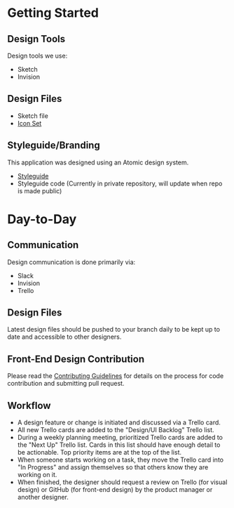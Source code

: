 # Getting Started

## Design Tools
Design tools we use:
* Sketch
* Invision

## Design Files
* Sketch file
* [Icon Set](https://www.emojione.com/developers/download?key=8YNLFBYZAB47ST8ZDZV3)

## Styleguide/Branding
This application was designed using an Atomic design system.

* [Styleguide](http://demo.getcalfresh.org/styleguide)
* Styleguide code (Currently in private repository, will update when repo is made public)

# Day-to-Day

## Communication

Design communication is done primarily via:

* Slack
* Invision
* Trello

## Design Files
Latest design files should be pushed to your branch daily to be kept up to date and accessible to other designers.

## Front-End Design Contribution
Please read the [Contributing Guidelines](https://github.com/codeforamerica/michigan-benefits/blob/master/CONTRIBUTING.md) for details on the process for code contribution and submitting pull request.

## Workflow
* A design feature or change is initiated and discussed via a Trello card.
* All new Trello cards are added to the "Design/UI Backlog" Trello list.
* During a weekly planning meeting, prioritized Trello cards are added to the "Next Up" Trello list. Cards in this list should have enough detail to be actionable. Top priority items are at the top of the list.
* When someone starts working on a task, they move the Trello card into "In Progress" and assign themselves so that others know they are working on it.
* When finished, the designer should request a review on Trello (for visual design) or GitHub (for front-end design) by the product manager or another designer.
